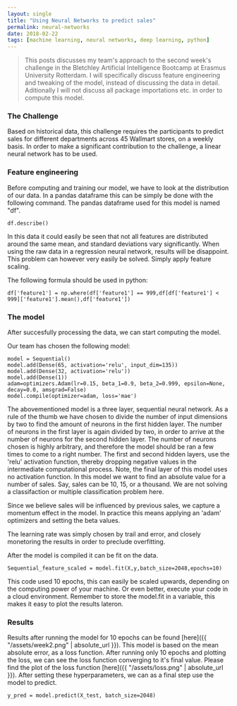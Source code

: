 ```yaml
---
layout: single
title: "Using Neural Networks to predict sales"
permalink: neural-networks
date: 2018-02-22
tags: [machine learning, neural networks, deep learning, python]
---
```


> This posts discusses my team's approach to the second week's challenge in the Bletchley Artificial Intelligence Bootcamp at Erasmus University Rotterdam. I will specifically discuss feature engineering and tweaking of the model, instead of discussing the data in detail. Aditionally I will not discuss all package importations etc. in order to compute this model. 

### The Challenge
Based on historical data, this challenge requires the participants to predict sales for different departments across 45 Wallmart stores, on a weekly basis. In order to make a significant contribution to the challenge, a linear neural network has to be used.


### Feature engineering
Before computing and training our model, we have to look at the distribution of our data. In a pandas dataframe this can be simply be done with the following command. The pandas dataframe used for this model is named "df".

```   
df.describe()
```

In this data it could easily be seen that not all features are distributed around the same mean, and standard deviations vary significantly. When using the raw data in a regression neural network, results will be disappoint. This problem can however very easily be solved. Simply apply feature scaling.

The following formula should be used in python:

```
df['feature1'] = np.where(df['feature1'] == 999,df[df['feature1'] < 999]['feature1'].mean(),df['feature1'])
```

### The model
After succesfully processing the data, we can start computing the model. 

Our team has chosen the following model:
```
model = Sequential()
model.add(Dense(65, activation='relu', input_dim=135))
model.add(Dense(32, activation='relu'))
model.add(Dense(1))
adam=optimizers.Adam(lr=0.15, beta_1=0.9, beta_2=0.999, epsilon=None, decay=0.0, amsgrad=False)
model.compile(optimizer=adam, loss='mae')
```

The abovementioned model is a three layer, sequential neural network. As a rule of the thumb we have chosen to divide the number of input dimensions by two to find the amount of neurons in the first hidden layer. The number of neurons in the first layer is again divided by two, in order to arrive at the number of neurons for the second hidden layer. The number of neurons chosen is highly arbitrary, and therefore the model should be ran a few times to come to a right number. The first and second hidden layers, use the 'relu' activation function, thereby dropping negative values in the intermediate computational process. Note, the final layer of this model uses no activation function. In this model we want to find an absolute value for a number of sales. Say, sales can be 10, 15, or a thousand. We are not solving a classifaction or multiple classification problem here. 

Since we believe sales will be influenced by previous sales, we capture a momentum effect in the model. In practice this means applying an 'adam' optimizers and setting the beta values. 

The learning rate was simply chosen by trail and error, and closely monetoring the results in order to preclude overfitting.

After the model is compiled it can be fit on the data.

```
Sequential_feature_scaled = model.fit(X,y,batch_size=2048,epochs=10)
``` 
This code used 10 epochs, this can easily be scaled upwards, depending on the computing power of your machine. Or even better, execute your code in a cloud environment. Remember to store the model.fit in a variable, this makes it easy to plot the results lateron.

### Results
Results after running the model for 10 epochs can be found [here]({{ "/assets/week2.png" | absolute_url }}). This model is based on the mean absolute error, as a loss function. After running only 10 epochs and plotting the loss, we can see the loss function converging to it's final value. Please find the plot of the loss function [here]({{ "/assets/loss.png" | absolute_url }}). After setting these hyperparameters, we can as a final step use the model to predict. 

```
y_pred = model.predict(X_test, batch_size=2048)
```


